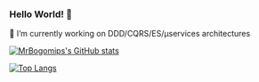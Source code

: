 ### Hello World! 👋

🔭 I’m currently working on DDD/CQRS/ES/µservices architectures


[![MrBogomips's GitHub stats](https://github-readme-stats.vercel.app/api?username=mrbogomips&show_icons=true&count_private=true&border_radius=0&theme=transparent)](https://github.com/MrBogomips)

[![Top Langs](https://github-readme-stats.vercel.app/api/top-langs/?username=mrbogomips&layout=compact&langs_count=8&border_radius=0&hide=javascript,html,css,php,ejs,less,liquid&theme=transparent)](https://github.com/MrBogomips)
